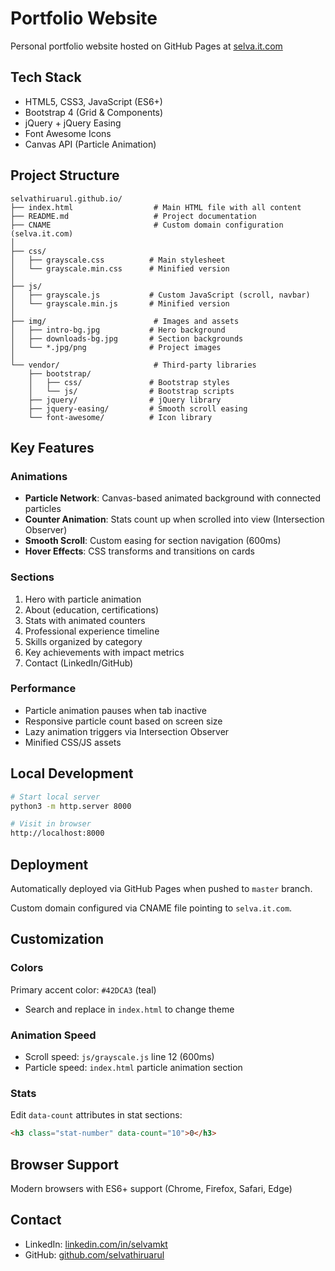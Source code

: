# Portfolio Website

Personal portfolio website hosted on GitHub Pages at [selva.it.com](https://selva.it.com)

## Tech Stack

- HTML5, CSS3, JavaScript (ES6+)
- Bootstrap 4 (Grid & Components)
- jQuery + jQuery Easing
- Font Awesome Icons
- Canvas API (Particle Animation)

## Project Structure

```
selvathiruarul.github.io/
├── index.html                  # Main HTML file with all content
├── README.md                   # Project documentation
├── CNAME                       # Custom domain configuration (selva.it.com)
│
├── css/
│   ├── grayscale.css          # Main stylesheet
│   └── grayscale.min.css      # Minified version
│
├── js/
│   ├── grayscale.js           # Custom JavaScript (scroll, navbar)
│   └── grayscale.min.js       # Minified version
│
├── img/                        # Images and assets
│   ├── intro-bg.jpg           # Hero background
│   ├── downloads-bg.jpg       # Section backgrounds
│   └── *.jpg/png              # Project images
│
└── vendor/                     # Third-party libraries
    ├── bootstrap/
    │   ├── css/               # Bootstrap styles
    │   └── js/                # Bootstrap scripts
    ├── jquery/                # jQuery library
    ├── jquery-easing/         # Smooth scroll easing
    └── font-awesome/          # Icon library
```

## Key Features

### Animations
- **Particle Network**: Canvas-based animated background with connected particles
- **Counter Animation**: Stats count up when scrolled into view (Intersection Observer)
- **Smooth Scroll**: Custom easing for section navigation (600ms)
- **Hover Effects**: CSS transforms and transitions on cards

### Sections
1. Hero with particle animation
2. About (education, certifications)
3. Stats with animated counters
4. Professional experience timeline
5. Skills organized by category
6. Key achievements with impact metrics
7. Contact (LinkedIn/GitHub)

### Performance
- Particle animation pauses when tab inactive
- Responsive particle count based on screen size
- Lazy animation triggers via Intersection Observer
- Minified CSS/JS assets

## Local Development

```bash
# Start local server
python3 -m http.server 8000

# Visit in browser
http://localhost:8000
```

## Deployment

Automatically deployed via GitHub Pages when pushed to `master` branch.

Custom domain configured via CNAME file pointing to `selva.it.com`.

## Customization

### Colors
Primary accent color: `#42DCA3` (teal)
- Search and replace in `index.html` to change theme

### Animation Speed
- Scroll speed: `js/grayscale.js` line 12 (600ms)
- Particle speed: `index.html` particle animation section

### Stats
Edit `data-count` attributes in stat sections:
```html
<h3 class="stat-number" data-count="10">0</h3>
```

## Browser Support

Modern browsers with ES6+ support (Chrome, Firefox, Safari, Edge)

## Contact

- LinkedIn: [linkedin.com/in/selvamkt](https://www.linkedin.com/in/selvamkt/)
- GitHub: [github.com/selvathiruarul](https://github.com/selvathiruarul)
